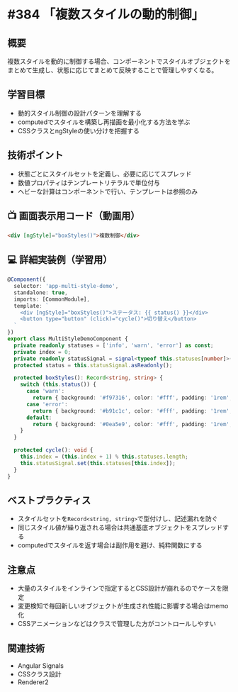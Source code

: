 # #384 「複数スタイルの動的制御」

## 概要
複数スタイルを動的に制御する場合、コンポーネントでスタイルオブジェクトをまとめて生成し、状態に応じてまとめて反映することで管理しやすくなる。

## 学習目標
- 動的スタイル制御の設計パターンを理解する
- computedでスタイルを構築し再描画を最小化する方法を学ぶ
- CSSクラスとngStyleの使い分けを把握する

## 技術ポイント
- 状態ごとにスタイルセットを定義し、必要に応じてスプレッド
- 数値プロパティはテンプレートリテラルで単位付与
- ヘビーな計算はコンポーネントで行い、テンプレートは参照のみ

## 📺 画面表示用コード（動画用）
```html
<div [ngStyle]="boxStyles()">複数制御</div>
```

## 💻 詳細実装例（学習用）
```typescript
@Component({
  selector: 'app-multi-style-demo',
  standalone: true,
  imports: [CommonModule],
  template: `
    <div [ngStyle]="boxStyles()">ステータス: {{ status() }}</div>
    <button type="button" (click)="cycle()">切り替え</button>
  `
})
export class MultiStyleDemoComponent {
  private readonly statuses = ['info', 'warn', 'error'] as const;
  private index = 0;
  private readonly statusSignal = signal<typeof this.statuses[number]>('info');
  protected status = this.statusSignal.asReadonly();

  protected boxStyles(): Record<string, string> {
    switch (this.status()) {
      case 'warn':
        return { background: '#f97316', color: '#fff', padding: '1rem', borderRadius: '0.75rem' };
      case 'error':
        return { background: '#b91c1c', color: '#fff', padding: '1rem', borderRadius: '0.75rem' };
      default:
        return { background: '#0ea5e9', color: '#fff', padding: '1rem', borderRadius: '0.75rem' };
    }
  }

  protected cycle(): void {
    this.index = (this.index + 1) % this.statuses.length;
    this.statusSignal.set(this.statuses[this.index]);
  }
}
```

## ベストプラクティス
- スタイルセットを`Record<string, string>`で型付けし、記述漏れを防ぐ
- 同じスタイル値が繰り返される場合は共通基底オブジェクトをスプレッドする
- computedでスタイルを返す場合は副作用を避け、純粋関数にする

## 注意点
- 大量のスタイルをインラインで指定するとCSS設計が崩れるのでケースを限定
- 変更検知で毎回新しいオブジェクトが生成され性能に影響する場合はmemo化
- CSSアニメーションなどはクラスで管理した方がコントロールしやすい

## 関連技術
- Angular Signals
- CSSクラス設計
- Renderer2
